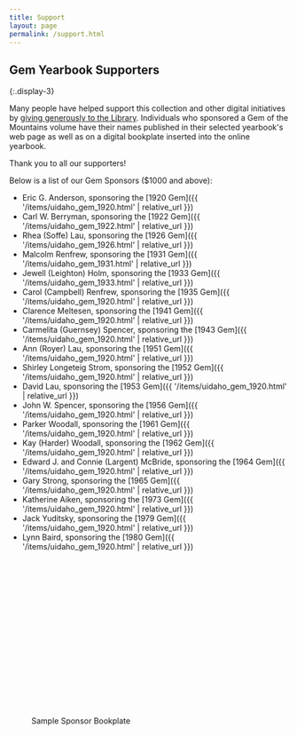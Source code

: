 ```yaml
---
title: Support
layout: page
permalink: /support.html
---
```


<div class="row">
<div class="col-md-8" markdown="1">

## Gem Yearbook Supporters
{:.display-3}

Many people have helped support this collection and other digital initiatives by [giving generously to the Library](https://www.lib.uidaho.edu/giving/).
Individuals who sponsored a Gem of the Mountains volume have their names published in their selected yearbook's web page as well as on a digital bookplate inserted into the online yearbook.

Thank you to all our supporters!

Below is a list of our Gem Sponsors ($1000 and above):

- Eric G. Anderson, sponsoring the [1920 Gem]({{ '/items/uidaho_gem_1920.html' | relative_url }})
- Carl W. Berryman, sponsoring the [1922 Gem]({{ '/items/uidaho_gem_1922.html' | relative_url }})
- Rhea (Soffe) Lau, sponsoring the [1926 Gem]({{ '/items/uidaho_gem_1926.html' | relative_url }})
- Malcolm Renfrew, sponsoring the [1931 Gem]({{ '/items/uidaho_gem_1931.html' | relative_url }})
- Jewell (Leighton) Holm, sponsoring the [1933 Gem]({{ '/items/uidaho_gem_1933.html' | relative_url }})
- Carol (Campbell) Renfrew, sponsoring the [1935 Gem]({{ '/items/uidaho_gem_1920.html' | relative_url }})
- Clarence Meltesen, sponsoring the [1941 Gem]({{ '/items/uidaho_gem_1920.html' | relative_url }})
- Carmelita (Guernsey) Spencer, sponsoring the [1943 Gem]({{ '/items/uidaho_gem_1920.html' | relative_url }})
- Ann (Royer) Lau, sponsoring the [1951 Gem]({{ '/items/uidaho_gem_1920.html' | relative_url }})
- Shirley Longeteig Strom, sponsoring the [1952 Gem]({{ '/items/uidaho_gem_1920.html' | relative_url }})
- David Lau, sponsoring the [1953 Gem]({{ '/items/uidaho_gem_1920.html' | relative_url }})
- John W. Spencer, sponsoring the [1956 Gem]({{ '/items/uidaho_gem_1920.html' | relative_url }})
- Parker Woodall, sponsoring the [1961 Gem]({{ '/items/uidaho_gem_1920.html' | relative_url }})
- Kay (Harder) Woodall, sponsoring the [1962 Gem]({{ '/items/uidaho_gem_1920.html' | relative_url }})
- Edward J. and Connie (Largent) McBride, sponsoring the [1964 Gem]({{ '/items/uidaho_gem_1920.html' | relative_url }})
- Gary Strong, sponsoring the [1965 Gem]({{ '/items/uidaho_gem_1920.html' | relative_url }})
- Katherine Aiken, sponsoring the [1973 Gem]({{ '/items/uidaho_gem_1920.html' | relative_url }})
- Jack Yuditsky, sponsoring the [1979 Gem]({{ '/items/uidaho_gem_1920.html' | relative_url }})
- Lynn Baird, sponsoring the [1980 Gem]({{ '/items/uidaho_gem_1920.html' | relative_url }})

</div>
<div class="col-md-4 p-4">
    <div class="card"><div class="card-body">
        <figure class="figure mb-4">
            <img src="data:image/svg+xml,%3Csvg xmlns='http://www.w3.org/2000/svg' viewBox='0 0 3 2'%3E%3C/svg%3E" data-src="https://objects.lib.uidaho.edu/gem/images/bookplate.jpg" alt="bookplate thanking sponsors featuring a vandal image" class="figure-img img-fluid rounded lazyload">
        <figcaption class="figure-caption text-center">Sample Sponsor Bookplate</figcaption>
        </figure>
    </div></div>
</div>
</div>
